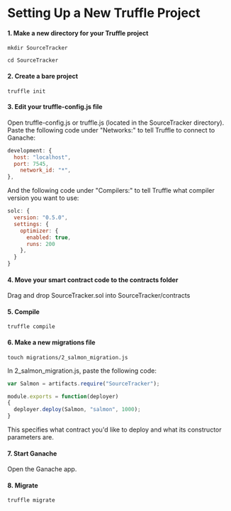 Setting Up a New Truffle Project
================================

#### 1. Make a new directory for your Truffle project
`mkdir SourceTracker`

`cd SourceTracker`

#### 2. Create a bare project
`truffle init`

#### 3. Edit your truffle-config.js file
Open truffle-config.js or truffle.js (located in the SourceTracker directory). Paste the following code under "Networks:" to tell Truffle to connect to Ganache:
```javascript
development: {
  host: "localhost",
  port: 7545,    
	network_id: "*",
},
```
And the following code under "Compilers:" to tell Truffle what compiler version you want to use:
```javascript
solc: {
  version: "0.5.0",
  settings: {     
    optimizer: {
      enabled: true,
      runs: 200
    },
  }
}
```

#### 4. Move your smart contract code to the contracts folder
Drag and drop SourceTracker.sol into SourceTracker/contracts

#### 5. Compile
`truffle compile`

#### 6. Make a new migrations file
`touch migrations/2_salmon_migration.js`

In 2_salmon_migration.js, paste the following code:
```javascript
var Salmon = artifacts.require("SourceTracker");

module.exports = function(deployer)
{
  deployer.deploy(Salmon, "salmon", 1000);
}
```
This specifies what contract you'd like to deploy and what its constructor parameters are.

#### 7. Start Ganache
Open the Ganache app.

#### 8. Migrate
`truffle migrate`

